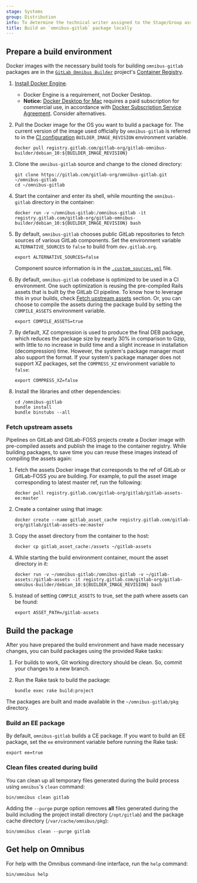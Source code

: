```yaml
---
stage: Systems
group: Distribution
info: To determine the technical writer assigned to the Stage/Group associated with this page, see https://handbook.gitlab.com/handbook/product/ux/technical-writing/#assignments
title: Build an `omnibus-gitlab` package locally
---
```


## Prepare a build environment

Docker images with the necessary build tools for building `omnibus-gitlab` packages
are in the [`GitLab Omnibus Builder`](https://gitlab.com/gitlab-org/gitlab-omnibus-builder)
project's [Container Registry](https://gitlab.com/gitlab-org/gitlab-omnibus-builder/container_registry).

1. [Install Docker Engine](https://docs.docker.com/engine/install/).
   - Docker Engine is a requirement, not Docker Desktop.
   - **Notice:** [Docker Desktop for Mac](https://docs.docker.com/desktop/install/mac-install/) requires a paid
     subscription for commercial use, in accordance with
     [Docker Subscription Service Agreement](https://www.docker.com/legal/docker-subscription-service-agreement/).
     Consider alternatives.

1. Pull the Docker image for the OS you want to build a package for. The current
   version of the image used officially by `omnibus-gitlab` is referred to in the
   [CI configuration](https://gitlab.com/gitlab-org/omnibus-gitlab/blob/master/.gitlab-ci.yml)
   `BUILDER_IMAGE_REVISION` environment variable.

   ```shell
   docker pull registry.gitlab.com/gitlab-org/gitlab-omnibus-builder/debian_10:${BUILDER_IMAGE_REVISION}
   ```

1. Clone the `omnibus-gitlab` source and change to the cloned directory:

   ```shell
   git clone https://gitlab.com/gitlab-org/omnibus-gitlab.git ~/omnibus-gitlab
   cd ~/omnibus-gitlab
   ```

1. Start the container and enter its shell, while mounting the `omnibus-gitlab`
   directory in the container:

   ```shell
   docker run -v ~/omnibus-gitlab:/omnibus-gitlab -it registry.gitlab.com/gitlab-org/gitlab-omnibus-builder/debian_10:${BUILDER_IMAGE_REVISION} bash
   ```

1. By default, `omnibus-gitlab` chooses public GitLab repositories to
   fetch sources of various GitLab components. Set the environment variable
   `ALTERNATIVE_SOURCES` to `false` to build from `dev.gitlab.org`.

   ```shell
   export ALTERNATIVE_SOURCES=false
   ```

   Component source information is in the
   [`.custom_sources.yml`](https://gitlab.com/gitlab-org/omnibus-gitlab/blob/master/.custom_sources.yml)
   file.

1. By default, `omnibus-gitlab` codebase is optimized to be used in a CI
   environment. One such optimization is reusing the pre-compiled Rails assets
   that is built by the GitLab CI pipeline. To know how to leverage this in your
   builds, check [Fetch upstream assets](#fetch-upstream-assets) section. Or,
   you can choose to compile the assets during the package build by setting the
   `COMPILE_ASSETS` environment variable.

   ```shell
   export COMPILE_ASSETS=true
   ```

1. By default, XZ compression is used to produce the final DEB package,
   which reduces the package size by nearly 30% in comparison to Gzip, with
   little to no increase in build time and a slight increase in installation
   (decompression) time. However, the system's package manager must also support
   the format. If your system's package manager does not support XZ packages,
   set the `COMPRESS_XZ` environment variable to `false`:

   ```shell
   export COMPRESS_XZ=false
   ```

1. Install the libraries and other dependencies:

   ```shell
   cd /omnibus-gitlab
   bundle install
   bundle binstubs --all
   ```

### Fetch upstream assets

Pipelines on GitLab and GitLab-FOSS projects create a Docker image with
pre-compiled assets and publish the image to the container registry. While building
packages, to save time you can reuse these images instead of compiling the assets
again:

1. Fetch the assets Docker image that corresponds to the ref of GitLab or
   GitLab-FOSS you are building. For example, to pull the asset image
   corresponding to latest master ref, run the following:

   ```shell
   docker pull registry.gitlab.com/gitlab-org/gitlab/gitlab-assets-ee:master
   ```

1. Create a container using that image:

   ```shell
   docker create --name gitlab_asset_cache registry.gitlab.com/gitlab-org/gitlab/gitlab-assets-ee:master
   ```

1. Copy the asset directory from the container to the host:

   ```shell
   docker cp gitlab_asset_cache:/assets ~/gitlab-assets
   ```

1. While starting the build environment container, mount the asset directory in
   it:

   ```shell
   docker run -v ~/omnibus-gitlab:/omnibus-gitlab -v ~/gitlab-assets:/gitlab-assets -it registry.gitlab.com/gitlab-org/gitlab-omnibus-builder/debian_10:${BUILDER_IMAGE_REVISION} bash
   ```

1. Instead of setting `COMPILE_ASSETS` to true, set the path where assets can be
   found:

   ```shell
   export ASSET_PATH=/gitlab-assets
   ```

## Build the package

After you have prepared the build environment and have made necessary changes,
you can build packages using the provided Rake tasks:

1. For builds to work, Git working directory should be clean. So, commit your
   changes to a new branch.

1. Run the Rake task to build the package:

   ```shell
   bundle exec rake build:project
   ```

The packages are built and made available in the `~/omnibus-gitlab/pkg`
directory.

### Build an EE package

By default, `omnibus-gitlab` builds a CE package. If you want to build an EE
package, set the `ee` environment variable before running the Rake task:

```shell
export ee=true
```

### Clean files created during build

You can clean up all temporary files generated during the build process using
`omnibus`'s `clean` command:

```shell
bin/omnibus clean gitlab
```

Adding the `--purge` purge option removes **all** files generated during the
build including the project install directory (`/opt/gitlab`) and
the package cache directory (`/var/cache/omnibus/pkg`):

```shell
bin/omnibus clean --purge gitlab
```

<!-- vale gitlab_base.SubstitutionWarning = NO -->

## Get help on Omnibus

For help with the Omnibus command-line interface, run the
`help` command:

```shell
bin/omnibus help
```

<!-- vale gitlab_base.SubstitutionWarning = YES -->

